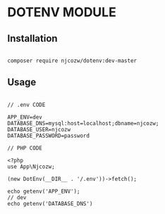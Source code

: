 # DOTENV MODULE

## Installation

```

composer require njcozw/dotenv:dev-master

```

## Usage

```

// .env CODE

APP_ENV=dev
DATABASE_DNS=mysql:host=localhost;dbname=njcozw;
DATABASE_USER=njcozw
DATABASE_PASSWORD=password

// PHP CODE

<?php
use App\Njcozw;

(new DotEnv(__DIR__ . '/.env'))->fetch();

echo getenv('APP_ENV');
// dev
echo getenv('DATABASE_DNS')
```
